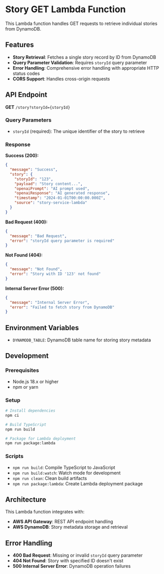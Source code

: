 # Story GET Lambda Function

This Lambda function handles GET requests to retrieve individual stories from DynamoDB.

## Features

- **Story Retrieval**: Fetches a single story record by ID from DynamoDB
- **Query Parameter Validation**: Requires `storyId` query parameter
- **Error Handling**: Comprehensive error handling with appropriate HTTP status codes
- **CORS Support**: Handles cross-origin requests

## API Endpoint

**GET** `/story?storyId={storyId}`

### Query Parameters
- `storyId` (required): The unique identifier of the story to retrieve

### Response

**Success (200):**
```json
{
  "message": "Success",
  "story": {
    "storyId": "123",
    "payload": "Story content...",
    "openaiPrompt": "AI prompt used",
    "openaiResponse": "AI generated response",
    "timestamp": "2024-01-01T00:00:00.000Z",
    "source": "story-service-lambda"
  }
}
```

**Bad Request (400):**
```json
{
  "message": "Bad Request",
  "error": "storyId query parameter is required"
}
```

**Not Found (404):**
```json
{
  "message": "Not Found",
  "error": "Story with ID '123' not found"
}
```

**Internal Server Error (500):**
```json
{
  "message": "Internal Server Error",
  "error": "Failed to fetch story from DynamoDB"
}
```

## Environment Variables

- `DYNAMODB_TABLE`: DynamoDB table name for storing story metadata

## Development

### Prerequisites
- Node.js 18.x or higher
- npm or yarn

### Setup
```bash
# Install dependencies
npm ci

# Build TypeScript
npm run build

# Package for Lambda deployment
npm run package:lambda
```

### Scripts
- `npm run build`: Compile TypeScript to JavaScript
- `npm run build:watch`: Watch mode for development
- `npm run clean`: Clean build artifacts
- `npm run package:lambda`: Create Lambda deployment package

## Architecture

This Lambda function integrates with:
- **AWS API Gateway**: REST API endpoint handling
- **AWS DynamoDB**: Story metadata storage and retrieval

## Error Handling

- **400 Bad Request**: Missing or invalid `storyId` query parameter
- **404 Not Found**: Story with specified ID doesn't exist
- **500 Internal Server Error**: DynamoDB operation failures 
